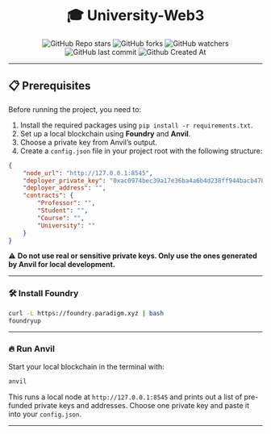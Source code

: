 <h1 align="center">🎓 University-Web3</h1>

<div align="center">

![GitHub Repo stars](https://img.shields.io/github/stars/FCI-Suez-2021-2025/University-Web3)
![GitHub forks](https://img.shields.io/github/forks/FCI-Suez-2021-2025/University-Web3)
![GitHub watchers](https://img.shields.io/github/watchers/FCI-Suez-2021-2025/University-Web3)
![GitHub last commit](https://img.shields.io/github/last-commit/FCI-Suez-2021-2025/University-Web3)
![Github Created At](https://img.shields.io/github/created-at/FCI-Suez-2021-2025/University-Web3?color=1a73e8)
</div>

---

## 📋 Prerequisites

Before running the project, you need to:

1. Install the required packages using `pip install -r requirements.txt`.
2. Set up a local blockchain using **Foundry** and **Anvil**.
3. Choose a private key from Anvil’s output.
4. Create a `config.json` file in your project root with the following structure:

```json
{
    "node_url": "http://127.0.0.1:8545",
    "deployer_private_key": "0xac0974bec39a17e36ba4a6b4d238ff944bacb478cbed5efcae784d7bf4f2ff80",
    "deployer_address": "",
    "contracts": {
        "Professor": "",
        "Student": "",
        "Course": "",
        "University": ""
    }
}
```

⚠️ **Do not use real or sensitive private keys. Only use the ones generated by Anvil for local development.**

---

### 🛠 Install Foundry

```bash
curl -L https://foundry.paradigm.xyz | bash
foundryup
```

---

### 🔥 Run Anvil

Start your local blockchain in the terminal with:

```bash
anvil
```

This runs a local node at `http://127.0.0.1:8545` and prints out a list of pre-funded private keys and addresses. Choose one private key and paste it into your `config.json`.

---
